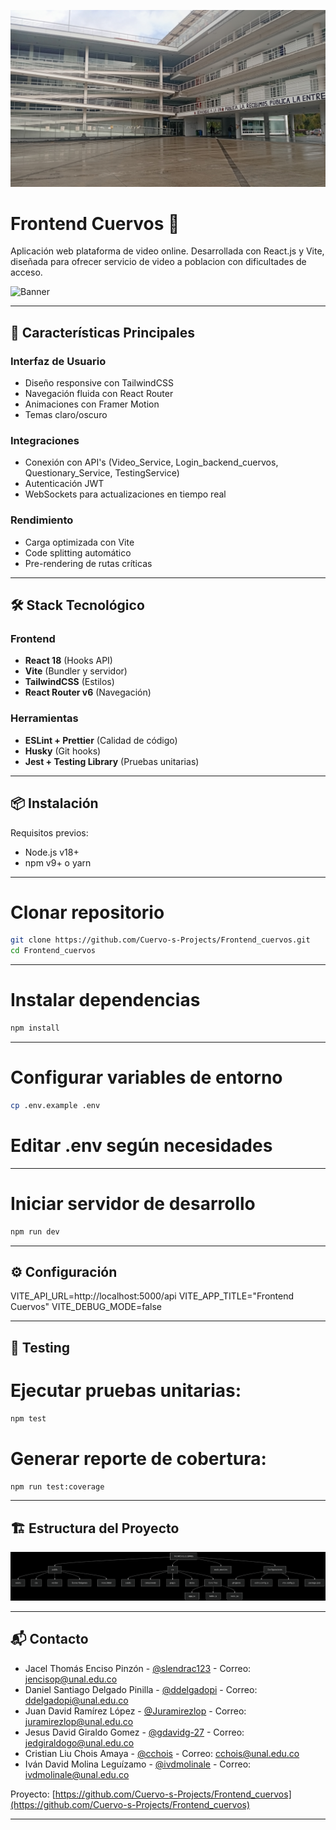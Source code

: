 ![Portada](portada.jpg)
# Frontend Cuervos 🦅

Aplicación web plataforma de video online. Desarrollada con React.js y Vite, diseñada para ofrecer servicio de video a poblacion con dificultades de acceso.

![Banner](src/assets/cleaver_crow.png)

---

## 🚀 Características Principales

### Interfaz de Usuario
- Diseño responsive con TailwindCSS
- Navegación fluida con React Router
- Animaciones con Framer Motion
- Temas claro/oscuro

### Integraciones
- Conexión con API's (Video_Service, Login_backend_cuervos, Questionary_Service, TestingService)
- Autenticación JWT
- WebSockets para actualizaciones en tiempo real

### Rendimiento
- Carga optimizada con Vite
- Code splitting automático
- Pre-rendering de rutas críticas

---

## 🛠 Stack Tecnológico

### Frontend
- **React 18** (Hooks API)
- **Vite** (Bundler y servidor)
- **TailwindCSS** (Estilos)
- **React Router v6** (Navegación)

### Herramientas
- **ESLint + Prettier** (Calidad de código)
- **Husky** (Git hooks)
- **Jest + Testing Library** (Pruebas unitarias)

---

## 📦 Instalación

Requisitos previos:
- Node.js v18+
- npm v9+ o yarn

---

# Clonar repositorio
```bash
git clone https://github.com/Cuervo-s-Projects/Frontend_cuervos.git
cd Frontend_cuervos
```
---

# Instalar dependencias
```bash
npm install
```
---

# Configurar variables de entorno
```bash
cp .env.example .env
```
# Editar .env según necesidades

---

# Iniciar servidor de desarrollo
```bash
npm run dev
```

---

## ⚙️ Configuración
VITE_API_URL=http://localhost:5000/api
VITE_APP_TITLE="Frontend Cuervos"
VITE_DEBUG_MODE=false

---

## 🧪 Testing
# Ejecutar pruebas unitarias:
```bash
npm test
```
# Generar reporte de cobertura:
```bash
npm run test:coverage
```

---

## 🏗 Estructura del Proyecto
![Arquitectura](arch.png)

---

## 📬 Contacto
- Jacel Thomás Enciso Pinzón - [@slendrac123](https://github.com/slendrac123) - Correo: jencisop@unal.edu.co
- Daniel Santiago Delgado Pinilla - [@ddelgadopi](https://github.com/ddelgadopi) - Correo: ddelgadopi@unal.edu.co
- Juan David Ramírez López - [@Juramirezlop](https://github.com/Juramirezlop) - Correo: juramirezlop@unal.edu.co
- Jesus David Giraldo Gomez - [@gdavidg-27](https://github.com/gdavidg-27) - Correo: jedgiraldogo@unal.edu.co
- Cristian Liu Chois Amaya - [@cchois](https://github.com/cchois) - Correo: cchois@unal.edu.co
- Iván David Molina Leguízamo - [@ivdmolinale](https://gitlab.com/ivdmolinale) - Correo: ivdmolinale@unal.edu.co

Proyecto: [https://github.com/Cuervo-s-Projects/Frontend_cuervos](https://github.com/Cuervo-s-Projects/Frontend_cuervos)

---